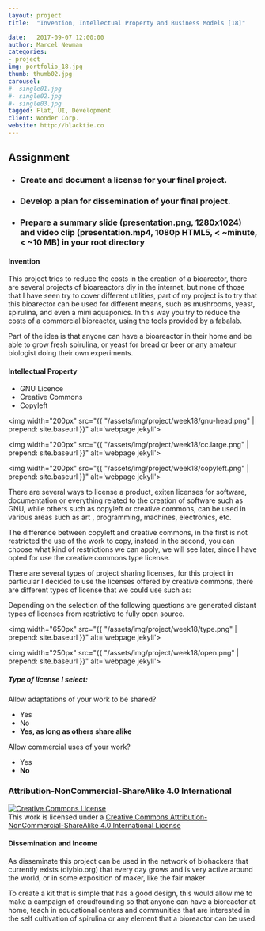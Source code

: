 ```yaml
---
layout: project
title:  "Invention, Intellectual Property and Business Models [18]"

date:   2017-09-07 12:00:00
author: Marcel Newman
categories:
- project
img: portfolio_18.jpg
thumb: thumb02.jpg
carousel:
#- single01.jpg
#- single02.jpg
#- single03.jpg
tagged: Flat, UI, Development
client: Wonder Corp.
website: http://blacktie.co
---
```



<h2>Assignment</h2>
<ul><li>
<h3>Create and document a license for your final project. </h3></li>
<li>
<h3>Develop a plan for dissemination of your final project. </h3></li>
<li>
<h3>Prepare a summary slide (presentation.png, 1280x1024) and video clip (presentation.mp4, 1080p HTML5, < ~minute, < ~10 MB) in your root directory</h3></li>
</ul>

<h4>Invention</h4>
<p>This project tries to reduce the costs in the creation of a bioarector, there are several projects of bioareactors diy in the internet, but none of those that I have seen try to cover different utilities, part of my project is to try that this bioarector can be used for different means, such as mushrooms, yeast, spirulina, and even a mini aquaponics. In this way you try to reduce the costs of a commercial bioreactor, using the tools provided by a fabalab.</p>

<p>Part of the idea is that anyone can have a bioareactor in their home and be able to grow fresh spirulina, or yeast for bread or beer or any amateur biologist doing their own experiments.</p>


<h4>Intellectual Property</h4>

<ul>
<li>GNU Licence</li>
<li>Creative Commons</li>
<li>Copyleft</li>
</ul>

<div class="col-xs-10 col-xs-offset-2 ">

<img width="200px" src="{{ "/assets/img/project/week18/gnu-head.png" | prepend: site.baseurl }}" alt='webpage jekyll'>

<img width="200px" src="{{ "/assets/img/project/week18/cc.large.png" | prepend: site.baseurl }}" alt='webpage jekyll'>

<img width="200px" src="{{ "/assets/img/project/week18/copyleft.png" | prepend: site.baseurl }}" alt='webpage jekyll'>
</div>

<p>There are several ways to license a product, exiten licenses for software, documentation or everything related to the creation of software such as GNU, while others such as copyleft or creative commons, can be used in various areas such as art , programming, machines, electronics, etc.</p>
<p>The difference between copyleft and creative commons, in the first is not restricted the use of the work to copy, instead in the second, you can choose what kind of restrictions we can apply, we will see later, since I have opted for use the creative commons type license.</p>


<p>There are several types of project sharing licenses, for this project in particular I decided to use the licenses offered by creative commons, there are different types of license that we could use such as: </p>



<p>Depending on the selection of the following questions are generated distant types of licenses from restrictive to fully open source.</p>

<div class="col-xs-12 ">

<img width="650px" src="{{ "/assets/img/project/week18/type.png" | prepend: site.baseurl }}" alt='webpage jekyll'>

<img width="250px" src="{{ "/assets/img/project/week18/open.png" | prepend: site.baseurl }}" alt='webpage jekyll'>

</div>
<h5>Type of license I select:</h5>


<p>Allow adaptations of your work to be shared?</p>

<ul>
<li>Yes</li>
<li>No</li>
<li><strong>Yes, as long as others share alike</strong> </li>
</ul>

<p>Allow commercial uses of your work?</p>
<ul>
<li>Yes</li>
<li><strong>No</strong></li>
</ul>

<h3>Attribution-NonCommercial-ShareAlike 4.0 International</h3>



<a rel="license" href="http://creativecommons.org/licenses/by-nc-sa/4.0/"><img alt="Creative Commons License" style="border-width:0" src="https://i.creativecommons.org/l/by-nc-sa/4.0/88x31.png" /></a><br />This work is licensed under a <a rel="license" href="http://creativecommons.org/licenses/by-nc-sa/4.0/">Creative Commons Attribution-NonCommercial-ShareAlike 4.0 International License</a>

<h4>Dissemination and Income</h4>

<p>As disseminate this project can be used in the network of biohackers that currently exists (diybio.org) that every day grows and is very active around the world, or in some exposition of maker, like the fair maker</p>

<p>To create a kit that is simple that has a good design, this would allow me to make a campaign of croudfounding so that anyone can have a bioreactor at home, teach in educational centers and communities that are interested in the self cultivation of spirulina or any element that a bioreactor can be used.</p>



